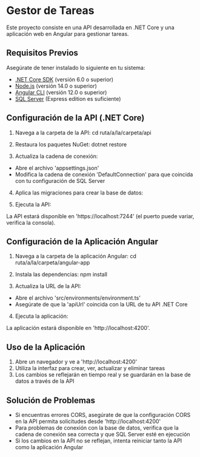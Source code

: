 # Gestor de Tareas

Este proyecto consiste en una API desarrollada en .NET Core y una aplicación web en Angular para gestionar tareas.

## Requisitos Previos

Asegúrate de tener instalado lo siguiente en tu sistema:

- [.NET Core SDK](https://dotnet.microsoft.com/download) (versión 6.0 o superior)
- [Node.js](https://nodejs.org/) (versión 14.0 o superior)
- [Angular CLI](https://cli.angular.io/) (versión 12.0 o superior)
- [SQL Server](https://www.microsoft.com/es-es/sql-server/sql-server-downloads) (Express edition es suficiente)

## Configuración de la API (.NET Core)

1. Navega a la carpeta de la API:
cd ruta/a/la/carpeta/api

2. Restaura los paquetes NuGet:
dotnet restore

3. Actualiza la cadena de conexión:
- Abre el archivo 'appsettings.json'
- Modifica la cadena de conexión 'DefaultConnection' para que coincida con tu configuración de SQL Server

4. Aplica las migraciones para crear la base de datos:

5. Ejecuta la API:


La API estará disponible en 'https://localhost:7244' (el puerto puede variar, verifica la consola).

## Configuración de la Aplicación Angular

1. Navega a la carpeta de la aplicación Angular:
cd ruta/a/la/carpeta/angular-app

2. Instala las dependencias:
npm install

3. Actualiza la URL de la API:
- Abre el archivo 'src/environments/environment.ts'
- Asegúrate de que la 'apiUrl' coincida con la URL de tu API .NET Core

4. Ejecuta la aplicación:

La aplicación estará disponible en 'http://localhost:4200'.

## Uso de la Aplicación

1. Abre un navegador y ve a 'http://localhost:4200'
2. Utiliza la interfaz para crear, ver, actualizar y eliminar tareas
3. Los cambios se reflejarán en tiempo real y se guardarán en la base de datos a través de la API

## Solución de Problemas

- Si encuentras errores CORS, asegúrate de que la configuración CORS en la API permita solicitudes desde 'http://localhost:4200'
- Para problemas de conexión con la base de datos, verifica que la cadena de conexión sea correcta y que SQL Server esté en ejecución
- Si los cambios en la API no se reflejan, intenta reiniciar tanto la API como la aplicación Angular
